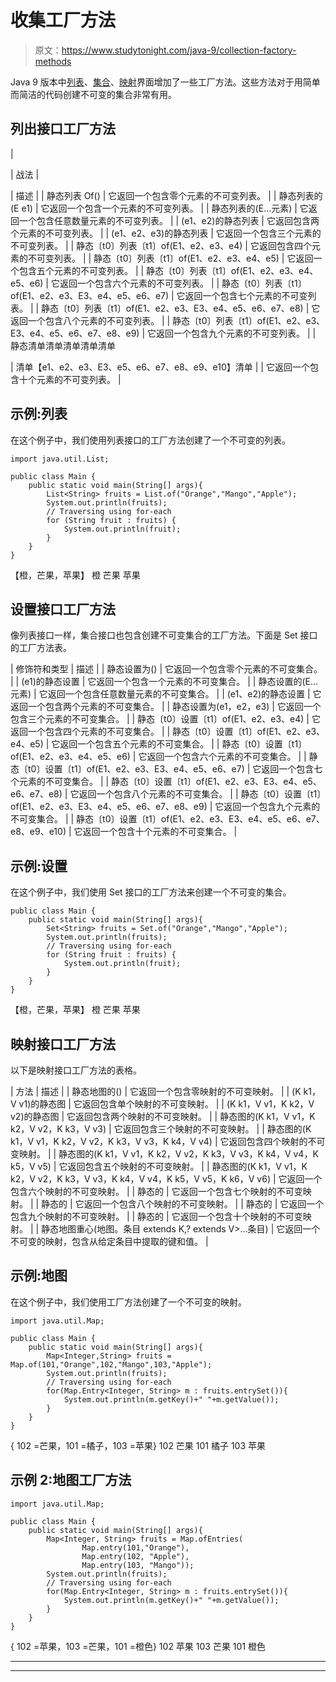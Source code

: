 # 收集工厂方法

> 原文：<https://www.studytonight.com/java-9/collection-factory-methods>

Java 9 版本中[列表](https://www.studytonight.com/java/collection-interfaces.php)、[集合](https://www.studytonight.com/java/collection-interfaces.php)、[映射](https://www.studytonight.com/java/map-interface-in-java.php)界面增加了一些工厂方法。这些方法对于用简单而简洁的代码创建不可变的集合非常有用。

## 列出接口工厂方法

| 

&#124; 战法 &#124;

 | 描述 |
| 静态<e>列表 <e>Of()</e></e> | 它返回一个包含零个元素的不可变列表。 |
| 静态<e>列表<e>的(E e1)</e></e> | 它返回一个包含一个元素的不可变列表。 |
| 静态<e>列表<e>的(E...元素)</e></e> | 它返回一个包含任意数量元素的不可变列表。 |
| (e1、e2)的静态<e>列表</e> | 它返回包含两个元素的不可变列表。 |
| (e1、e2、e3)的静态<e>列表</e> | 它返回一个包含三个元素的不可变列表。 |
| 静态〔t0〕列表〔t1〕of(E1、e2、e3、e4) | 它返回包含四个元素的不可变列表。 |
| 静态〔t0〕列表〔t1〕of(E1、e2、e3、e4、e5) | 它返回一个包含五个元素的不可变列表。 |
| 静态〔t0〕列表〔t1〕of(E1、e2、e3、e4、e5、e6) | 它返回一个包含六个元素的不可变列表。 |
| 静态〔t0〕列表〔t1〕of(E1、e2、e3、E3、e4、e5、e6、e7) | 它返回一个包含七个元素的不可变列表。 |
| 静态〔t0〕列表〔t1〕of(E1、e2、e3、E3、e4、e5、e6、e7、e8) | 它返回一个包含八个元素的不可变列表。 |
| 静态〔t0〕列表〔t1〕of(E1、e2、e3、E3、e4、e5、e6、e7、e8、e9) | 它返回一个包含九个元素的不可变列表。 |
| 静态清单<e>清单清单清单清单

&#124; 清单【e1、e2、e3、E3、e5、e6、e7、e8、e9、e10】清单 &#124;</e>  | 它返回一个包含十个元素的不可变列表。 |

## 示例:列表

在这个例子中，我们使用列表接口的工厂方法创建了一个不可变的列表。

```
import java.util.List;

public class Main { 
	public static void main(String[] args){  
        List<String> fruits = List.of("Orange","Mango","Apple");
        System.out.println(fruits);
        // Traversing using for-each
        for (String fruit : fruits) {
			System.out.println(fruit);
		}
	}
}
```

【橙，芒果，苹果】
橙
芒果
苹果

## 设置接口工厂方法

像列表接口一样，集合接口也包含创建不可变集合的工厂方法。下面是 Set 接口的工厂方法表。

| 修饰符和类型 | 描述 |
| 静态<e>设置<e>为()</e></e> | 它返回一个包含零个元素的不可变集合。 |
| (e1)的静态<e>设置</e> | 它返回一个包含一个元素的不可变集合。 |
| 静态<e>设置<e>的(E...元素)</e></e> | 它返回一个包含任意数量元素的不可变集合。 |
| (e1、e2)的静态<e>设置</e> | 它返回一个包含两个元素的不可变集合。 |
| 静态<e>设置<e>为(e1，e2，e3)</e></e> | 它返回一个包含三个元素的不可变集合。 |
| 静态〔t0〕设置〔t1〕of(E1、e2、e3、e4) | 它返回一个包含四个元素的不可变集合。 |
| 静态〔t0〕设置〔t1〕of(E1、e2、e3、e4、e5) | 它返回一个包含五个元素的不可变集合。 |
| 静态〔t0〕设置〔t1〕of(E1、e2、e3、e4、e5、e6) | 它返回一个包含六个元素的不可变集合。 |
| 静态〔t0〕设置〔t1〕of(E1、e2、e3、E3、e4、e5、e6、e7) | 它返回一个包含七个元素的不可变集合。 |
| 静态〔t0〕设置〔t1〕of(E1、e2、e3、E3、e4、e5、e6、e7、e8) | 它返回一个包含八个元素的不可变集合。 |
| 静态〔t0〕设置〔t1〕of(E1、e2、e3、E3、e4、e5、e6、e7、e8、e9) | 它返回一个包含九个元素的不可变集合。 |
| 静态〔t0〕设置〔t1〕of(E1、e2、e3、E3、e4、e5、e6、e7、e8、e9、e10) | 它返回一个包含十个元素的不可变集合。 |

## 示例:设置

在这个例子中，我们使用 Set 接口的工厂方法来创建一个不可变的集合。

```
public class Main { 
	public static void main(String[] args){  
        Set<String> fruits = Set.of("Orange","Mango","Apple");
        System.out.println(fruits);
        // Traversing using for-each
        for (String fruit : fruits) {
			System.out.println(fruit);
		}
	}
}
```

【橙，芒果，苹果】
橙
芒果
苹果

## 映射接口工厂方法

以下是映射接口工厂方法的表格。

| 方法 | 描述 |
| 静态<k>地图<k>的()</k></k> | 它返回一个包含零映射的不可变映射。 |
| (K k1，V v1)的静态<k>图</k> | 它返回包含单个映射的不可变映射。 |
| (K k1，V v1，K k2，V v2)的静态<k>图</k> | 它返回包含两个映射的不可变映射。 |
| 静态<k>图<k>的(K k1，V v1，K k2，V v2，K k3，V v3)</k></k> | 它返回包含三个映射的不可变映射。 |
| 静态<k>图<k>的(K k1，V v1，K k2，V v2，K k3，V v3，K k4，V v4)</k></k> | 它返回包含四个映射的不可变映射。 |
| 静态<k>图<k>的(K k1，V v1，K k2，V v2，K k3，V v3，K k4，V v4，K k5，V v5)</k></k> | 它返回包含五个映射的不可变映射。 |
| 静态<k>图<k>的(K k1，V v1，K k2，V v2，K k3，V v3，K k4，V v4，K k5，V v5，K k6，V v6)</k></k> | 它返回一个包含六个映射的不可变映射。 |
| 静态的 | 它返回一个包含七个映射的不可变映射。 |
| 静态的 | 它返回一个包含八个映射的不可变映射。 |
| 静态的 | 它返回一个包含九个映射的不可变映射。 |
| 静态的 | 它返回一个包含十个映射的不可变映射。 |
| 静态<k>地图<k>重心(地图。条目 extends K,? extends V>...条目)</k></k> | 它返回一个不可变的映射，包含从给定条目中提取的键和值。 |

## 示例:地图

在这个例子中，我们使用工厂方法创建了一个不可变的映射。

```
import java.util.Map;

public class Main { 
	public static void main(String[] args){  
        Map<Integer,String> fruits = Map.of(101,"Orange",102,"Mango",103,"Apple");
        System.out.println(fruits);
        // Traversing using for-each
        for(Map.Entry<Integer, String> m : fruits.entrySet()){    
			System.out.println(m.getKey()+" "+m.getValue());
		}
	}
}
```

{ 102 =芒果，101 =橘子，103 =苹果}
102 芒果
101 橘子
103 苹果

## 示例 2:地图工厂方法

```
import java.util.Map;

public class Main { 
	public static void main(String[] args){  
		Map<Integer, String> fruits = Map.ofEntries(
                Map.entry(101,"Orange"),
                Map.entry(102, "Apple"),
                Map.entry(103, "Mango"));
        System.out.println(fruits);
        // Traversing using for-each
        for(Map.Entry<Integer, String> m : fruits.entrySet()){    
			System.out.println(m.getKey()+" "+m.getValue());
		}
	}
}
```

{ 102 =苹果，103 =芒果，101 =橙色}
102 苹果
103 芒果
101 橙色

* * *

* * *